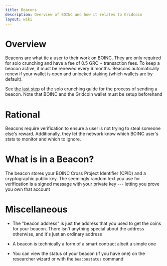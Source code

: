```yaml
---
title: Beacons 
description: Overview of BOINC and how it relates to Gridcoin
layout: wiki
---
```


# Overview

Beacons are what tie a user to their work on BOINC. They are only required
for solo crunching and have a fee of 0.5 GRC + transaction fees. To keep a beacon
active, it must be renewed every 6 months. Beacons automatically renew if your wallet
is open and unlocked staking (which wallets are by default).

See [the last step](/guides/earn-grc.htm "sitelink") of the solo crunching guide 
for the process of sending a beacon. Note that BOINC and the Gridcoin wallet
must be setup beforehand

# Rational

Beacons require verification to ensure a user is not trying to steal someone 
else's reward. Additionally, they let the network know which BOINC user's stats
to monitor and which to ignore.

# What is in a Beacon?

The beacon stores your BOINC Cross Project Identifier (CPID) and a cryptographic public
key. The seemingly random text you use  for verification is a signed message 
with your private key --- letting you prove you own that account 

# Miscellaneous

* The "beacon address" is just the address that you used to get the coins for your
  beacon. There isn't anything special about the address otherwise, and it's just an
  ordinary address

* A beacon is technically a form of a smart contract albeit a simple one

* You can view the status of your beacon (if you have one) on the researcher wizard 
  or with the `beaconstatus` command
